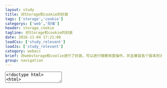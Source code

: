 ```yaml
---
layout: study
title: 对Storage和cookie的封装
tags: ['storage','cookie']
categorys: ['web','存储']
header: storage_cookie
tagline: 对Storage和cookie的封装
date: 2016-11-04 17:21:00
loadCss: ['study_relevant']
loadJs: ['study_relevant']
category: webacc
brief: 对webstorage和coolie进行了封装，可以进行增删改查操作，并且兼容各个版本的浏览器。
group: navigation
---
```

<pre>
<textarea class="cm_textarea">
<!doctype html>
<html>
<head>
	<meta charset="utf-8">
	<title>test</title>
</head>
<body>
	<script type="text/javascript">
	var singleton = function( fn ){
	    var result;
	    return function(){
	        return result || ( result = fn .apply( this, arguments ) );
	    }
	}
	var _storage=singleton(function(){
		var lstorage;
		if(window.localStorage){
			lstorage=localStorage;
		}else{
		    var UserData = {
		    userData: null,
		    name: location.hostname,

		    init: function() {
		        if(!UserData.userData) {
		            try {
		                UserData.userData = document.createElement('div');
		                UserData.userData.type = "hidden";
		                UserData.userData.style.display = "none";
		                UserData.userData.addBehavior("#default#userData");
		                document.body.appendChild(UserData.userData);
		                var expires = new Date();
		                expires.setDate(expires.getDate() + 365);
		                UserData.userData.expires = expires.toUTCString();
		            } catch(e) {
		                return false;
		            }
		        }
		        return true;
		    },

		    setItem: function(key, value) {
		        if(UserData.init()) {
		            UserData.userData.setAttribute(key,value);
		        }
		    },

		    getItem: function(key) {
		        if(UserData.init()) {
		            var  v=UserData.userData.getAttribute(key);
		            return v;
		        }
		    },
		    removeItem: function(key) {
		        if(UserData.init()) {
		            UserData.userData.removeAttribute(key);
		        }
		    },
		    //以下三个方法暂时留着,区别Attribute和property
		    getAttr:function(el, prop){
		    	return el[prop] || el.getAttribute(prop);
		    },
		    setAttr:function(el, prop, val){
	    		el[prop] = val;
		    },
		    removeAttr:function(el, prop){
		    	delete el[prop];
		    }
		};
			lstorage=UserData;
		};
		var ls = {
			setLocalStorage : function(k,v){
				lstorage.setItem(k,v);
			},
			getLocalStorage : function(k){
				return lstorage.getItem(k);
			},
			removeLocalStorage:function(k){
				lstorage.removeItem(k);
			},
			clearLocalStorage : function(){
				lstorage.clear();
			}
		};
		return ls;
	})();

	var _cookie=singleton(function(){
		var ck={
			addCookie:function(obj){
				if(typeof(obj)==="undefined"){
					return;
				}
				for(var c in obj){
					var strCookie=c+"="+obj[c]+";"
					// cookieString+=strCookie;
					document.cookie=strCookie;
				}
				// alert(document.cookie)
			},
			getCookie : function(name){
				var strCookie=document.cookie; 
				var arrCookie=strCookie.split("; "); 
				for(var i=0;i<arrCookie.length;i++){ 
					var arr=arrCookie[i].split("="); 
					if(arr[0]==name){
						return arr[1];
					}; 
				} 
				return ""; 

			},
			deleteCookie : function(name){
				var date=new Date(); 
				date.setTime(date.getTime()-10000); 
				document.cookie=name+"=v; expires="+date.toGMTString();
			}
		};
		return ck;
	})();
	//需要存储的数据
	var storageJson={
		"name":"bamzc",
		"age":"23",
		"sex":"男"
	};
	_storage.setLocalStorage("name",storageJson.name);
	// _storage.removeLocalStorage("name");
	document.write("我给localStorage赋值："+_storage.getLocalStorage("name"));
    _cookie.addCookie(storageJson);
    // _cookie.deleteCookie("age");
    document.write("<br><br>我添加了一个cookie："+_cookie.getCookie("age"));
	</script>
</body>
</html>
</textarea>
</pre>